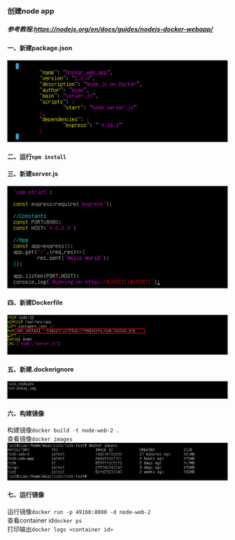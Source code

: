### 创建node app
##### 参考教程:https://nodejs.org/en/docs/guides/nodejs-docker-webapp/
#### 一、新建package.json
![package.json](../assets/Node/package-json.png)  
#### 二、运行`npm install`
#### 三、新建server.js
![server.js](../assets/Node/server-js.png)  
#### 四、新建Dockerfile
![Dockerfile](../assets/Node/dockerfile.png)  
#### 五、新建.dockerignore
![.dockerignore](../assets/Node/dockerignore.png)  
#### 六、构建镜像
构建镜像`docker build -t node-web-2 .`  
查看镜像`docker images`  
![docker images](../assets/Node/docker-images.png)  
#### 七、运行镜像
运行镜像`docker run -p 49160:8080 -d node-web-2`  
查看container id`docker ps`  
打印输出`docker logs <container id>`  

